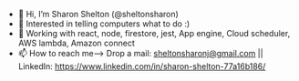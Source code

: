 - 👋 Hi, I’m Sharon Shelton (@sheltonsharon)
- 👀 Interested in telling computers what to do :)
- 🌱 Working with react, node, firestore, jest, App engine, Cloud scheduler, AWS lambda, Amazon connect
- 📫 How to reach me--> Drop a mail: sheltonsharonj@gmail.com || LinkedIn: https://www.linkedin.com/in/sharon-shelton-77a16b186/

<!---
sheltonsharon/sheltonsharon is a ✨ special ✨ repository because its `README.md` (this file) appears on your GitHub profile.
You can click the Preview link to take a look at your changes.
--->
